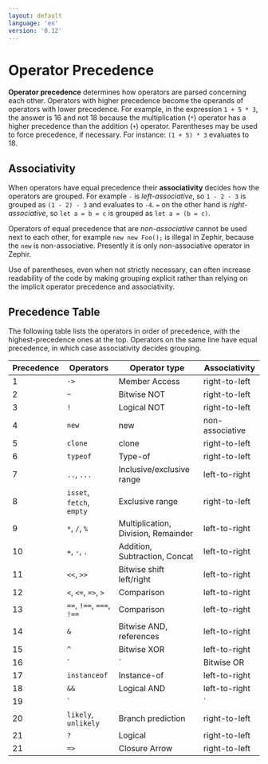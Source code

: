 ```yaml
---
layout: default
language: 'en'
version: '0.12'
---
```

# Operator Precedence
**Operator precedence** determines how operators are parsed concerning each
other. Operators with higher precedence become the operands of operators with
lower precedence. For example, in the expression `1 + 5 * 3`, the answer is 16
and not 18 because the multiplication (`*`) operator has a higher precedence
than the addition (`+`) operator. Parentheses may be used to force precedence,
if necessary. For instance: `(1 + 5) * 3` evaluates to 18.

<a name='operator-precedence-associativity'></a>
## Associativity
When operators have equal precedence their **associativity** decides how the
operators are grouped. For example `-` is _left-associative_, so `1 - 2 - 3` is
grouped as `(1 - 2) - 3` and evaluates to `-4`. `=` on the other hand is
_right-associative_, so `let a = b = c` is grouped as `let a = (b = c)`.

Operators of equal precedence that are _non-associative_ cannot be used next to
each other, for example `new new Foo();` is illegal in Zephir, because the `new`
is non-associative. Presently it is only non-associative operator in Zephir.

Use of parentheses, even when not strictly necessary, can often increase
readability of the code by making grouping explicit rather than relying on the
implicit operator precedence and associativity.

<a name='operator-precedence-table'></a>
## Precedence Table
The following table lists the operators in order of precedence, with the
highest-precedence ones at the top. Operators on the same line have equal
precedence, in which case associativity decides grouping.

| Precedence | Operators                 | Operator type                       | Associativity   |
|------------|---------------------------|-------------------------------------|-----------------|
| 1          | `->`                      | Member Access                       | right-to-left   |
| 2          | `~`                       | Bitwise NOT                         | right-to-left   |
| 3          | `!`                       | Logical NOT                         | right-to-left   |
| 4          | `new`                     | new                                 | non-associative |
| 5          | `clone`                   | clone                               | right-to-left   |
| 6          | `typeof`                  | Type-of                             | right-to-left   |
| 7          | `..`, `...`               | Inclusive/exclusive range           | left-to-right   |
| 8          | `isset`, `fetch`, `empty` | Exclusive range                     | right-to-left   |
| 9          | `*`, `/`, `%`             | Multiplication, Division, Remainder | left-to-right   |
| 10         | `+`, `-`, `.`             | Addition, Subtraction, Concat       | left-to-right   |
| 11         | `<<`, `>>`                | Bitwise shift left/right            | left-to-right   |
| 12         | `<`, `<=`, `=>`, `>`      | Comparison                          | left-to-right   |
| 13         | `==`, `!==`, `===`, `!==` | Comparison                          | left-to-right   |
| 14         | `&`                       | Bitwise AND, references             | left-to-right   |
| 15         | `^`                       | Bitwise XOR                         | left-to-right   |
| 16         | `|`                       | Bitwise OR                          | left-to-right   |
| 17         | `instanceof`              | Instance-of                         | left-to-right   |
| 18         | `&&`                      | Logical AND                         | left-to-right   |
| 19         | `||`                      | Logical OR                          | left-to-right   |
| 20         | `likely`, `unlikely`      | Branch prediction                   | right-to-left   |
| 21         | `?`                       | Logical                             | right-to-left   |
| 21         | `=>`                      | Closure Arrow                       | right-to-left   |
